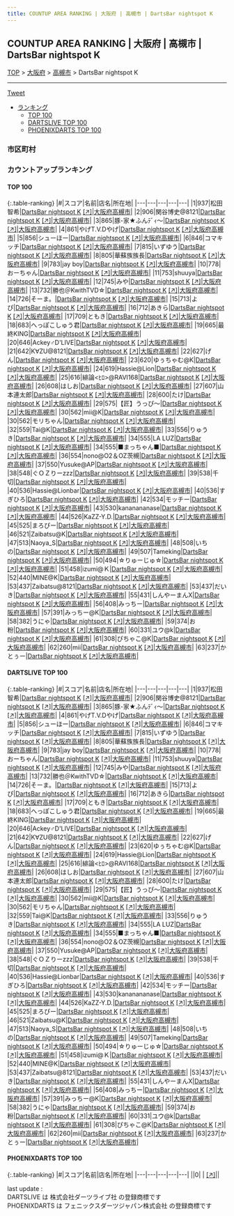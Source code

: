 ```yaml
---
title: COUNTUP AREA RANKING | 大阪府 | 高槻市 | DartsBar nightspot K
---
```

## COUNTUP AREA RANKING | 大阪府 | 高槻市 | DartsBar nightspot K

[TOP](/darts/rank/) > [大阪府](/darts/rank/大阪府/) > [高槻市](/darts/rank/大阪府/高槻市/) > DartsBar nightspot K

___

<a href="https://twitter.com/share?ref_src=twsrc%5Etfw" data-text="COUNTUP AREA RANKING | 大阪府高槻市DartsBar nightspot K" class="twitter-share-button" data-hashtags="DARTSLIVE,PHOENIXDARTS,darts,ダーツ" data-show-count="false">Tweet</a>

* [ランキング](#カウントアップランキング)
    * [TOP 100](#top-100)
    * [DARTSLIVE TOP 100](#dartslive-top-100)
    * [PHOENIXDARTS TOP 100](#phoenixdarts-top-100)

### 市区町村

<ul>

</ul>

### カウントアップランキング

#### TOP 100



{:.table-ranking}
|#|スコア|名前|店名|所在地|
|---|---|---|---|---|
|1|937|<span class="rank-name-dl">松田　智希</span>|<a href="/darts/rank/shops/3e57ec64c6ee0288fec1ae84bb28bd87.html">DartsBar nightspot K</a> <a href="https://search.dartslive.com/jp/shop/3e57ec64c6ee0288fec1ae84bb28bd87">[↗]</a>|<a href="/darts/rank/大阪府/高槻市">大阪府高槻市</a>|
|2|906|<span class="rank-name-dl">関谷博史@8121</span>|<a href="/darts/rank/shops/3e57ec64c6ee0288fec1ae84bb28bd87.html">DartsBar nightspot K</a> <a href="https://search.dartslive.com/jp/shop/3e57ec64c6ee0288fec1ae84bb28bd87">[↗]</a>|<a href="/darts/rank/大阪府/高槻市">大阪府高槻市</a>|
|3|865|<span class="rank-name-dl">豚-家★ふんﾃﾞｨ～</span>|<a href="/darts/rank/shops/3e57ec64c6ee0288fec1ae84bb28bd87.html">DartsBar nightspot K</a> <a href="https://search.dartslive.com/jp/shop/3e57ec64c6ee0288fec1ae84bb28bd87">[↗]</a>|<a href="/darts/rank/大阪府/高槻市">大阪府高槻市</a>|
|4|861|<span class="rank-name-dl">やげT.V.Dやげ</span>|<a href="/darts/rank/shops/3e57ec64c6ee0288fec1ae84bb28bd87.html">DartsBar nightspot K</a> <a href="https://search.dartslive.com/jp/shop/3e57ec64c6ee0288fec1ae84bb28bd87">[↗]</a>|<a href="/darts/rank/大阪府/高槻市">大阪府高槻市</a>|
|5|856|<span class="rank-name-dl">シューほー</span>|<a href="/darts/rank/shops/3e57ec64c6ee0288fec1ae84bb28bd87.html">DartsBar nightspot K</a> <a href="https://search.dartslive.com/jp/shop/3e57ec64c6ee0288fec1ae84bb28bd87">[↗]</a>|<a href="/darts/rank/大阪府/高槻市">大阪府高槻市</a>|
|6|846|<span class="rank-name-dl">コマキッチ</span>|<a href="/darts/rank/shops/3e57ec64c6ee0288fec1ae84bb28bd87.html">DartsBar nightspot K</a> <a href="https://search.dartslive.com/jp/shop/3e57ec64c6ee0288fec1ae84bb28bd87">[↗]</a>|<a href="/darts/rank/大阪府/高槻市">大阪府高槻市</a>|
|7|815|<span class="rank-name-dl">いずゆう</span>|<a href="/darts/rank/shops/3e57ec64c6ee0288fec1ae84bb28bd87.html">DartsBar nightspot K</a> <a href="https://search.dartslive.com/jp/shop/3e57ec64c6ee0288fec1ae84bb28bd87">[↗]</a>|<a href="/darts/rank/大阪府/高槻市">大阪府高槻市</a>|
|8|805|<span class="rank-name-dl">華蘇族族長</span>|<a href="/darts/rank/shops/3e57ec64c6ee0288fec1ae84bb28bd87.html">DartsBar nightspot K</a> <a href="https://search.dartslive.com/jp/shop/3e57ec64c6ee0288fec1ae84bb28bd87">[↗]</a>|<a href="/darts/rank/大阪府/高槻市">大阪府高槻市</a>|
|9|783|<span class="rank-name-dl">jay boy</span>|<a href="/darts/rank/shops/3e57ec64c6ee0288fec1ae84bb28bd87.html">DartsBar nightspot K</a> <a href="https://search.dartslive.com/jp/shop/3e57ec64c6ee0288fec1ae84bb28bd87">[↗]</a>|<a href="/darts/rank/大阪府/高槻市">大阪府高槻市</a>|
|10|778|<span class="rank-name-dl">おーちゃん</span>|<a href="/darts/rank/shops/3e57ec64c6ee0288fec1ae84bb28bd87.html">DartsBar nightspot K</a> <a href="https://search.dartslive.com/jp/shop/3e57ec64c6ee0288fec1ae84bb28bd87">[↗]</a>|<a href="/darts/rank/大阪府/高槻市">大阪府高槻市</a>|
|11|753|<span class="rank-name-dl">shuuya</span>|<a href="/darts/rank/shops/3e57ec64c6ee0288fec1ae84bb28bd87.html">DartsBar nightspot K</a> <a href="https://search.dartslive.com/jp/shop/3e57ec64c6ee0288fec1ae84bb28bd87">[↗]</a>|<a href="/darts/rank/大阪府/高槻市">大阪府高槻市</a>|
|12|745|<span class="rank-name-dl">みや</span>|<a href="/darts/rank/shops/3e57ec64c6ee0288fec1ae84bb28bd87.html">DartsBar nightspot K</a> <a href="https://search.dartslive.com/jp/shop/3e57ec64c6ee0288fec1ae84bb28bd87">[↗]</a>|<a href="/darts/rank/大阪府/高槻市">大阪府高槻市</a>|
|13|732|<span class="rank-name-dl">勝也＠KwithTVD☆</span>|<a href="/darts/rank/shops/3e57ec64c6ee0288fec1ae84bb28bd87.html">DartsBar nightspot K</a> <a href="https://search.dartslive.com/jp/shop/3e57ec64c6ee0288fec1ae84bb28bd87">[↗]</a>|<a href="/darts/rank/大阪府/高槻市">大阪府高槻市</a>|
|14|726|<span class="rank-name-dl">そーま。</span>|<a href="/darts/rank/shops/3e57ec64c6ee0288fec1ae84bb28bd87.html">DartsBar nightspot K</a> <a href="https://search.dartslive.com/jp/shop/3e57ec64c6ee0288fec1ae84bb28bd87">[↗]</a>|<a href="/darts/rank/大阪府/高槻市">大阪府高槻市</a>|
|15|713|<span class="rank-name-dl">よぴ</span>|<a href="/darts/rank/shops/3e57ec64c6ee0288fec1ae84bb28bd87.html">DartsBar nightspot K</a> <a href="https://search.dartslive.com/jp/shop/3e57ec64c6ee0288fec1ae84bb28bd87">[↗]</a>|<a href="/darts/rank/大阪府/高槻市">大阪府高槻市</a>|
|16|712|<span class="rank-name-dl">あきら</span>|<a href="/darts/rank/shops/3e57ec64c6ee0288fec1ae84bb28bd87.html">DartsBar nightspot K</a> <a href="https://search.dartslive.com/jp/shop/3e57ec64c6ee0288fec1ae84bb28bd87">[↗]</a>|<a href="/darts/rank/大阪府/高槻市">大阪府高槻市</a>|
|17|709|<span class="rank-name-dl">ともき</span>|<a href="/darts/rank/shops/3e57ec64c6ee0288fec1ae84bb28bd87.html">DartsBar nightspot K</a> <a href="https://search.dartslive.com/jp/shop/3e57ec64c6ee0288fec1ae84bb28bd87">[↗]</a>|<a href="/darts/rank/大阪府/高槻市">大阪府高槻市</a>|
|18|683|<span class="rank-name-dl">へっぽこしゅう君</span>|<a href="/darts/rank/shops/3e57ec64c6ee0288fec1ae84bb28bd87.html">DartsBar nightspot K</a> <a href="https://search.dartslive.com/jp/shop/3e57ec64c6ee0288fec1ae84bb28bd87">[↗]</a>|<a href="/darts/rank/大阪府/高槻市">大阪府高槻市</a>|
|19|665|<span class="rank-name-dl">最終KING</span>|<a href="/darts/rank/shops/3e57ec64c6ee0288fec1ae84bb28bd87.html">DartsBar nightspot K</a> <a href="https://search.dartslive.com/jp/shop/3e57ec64c6ee0288fec1ae84bb28bd87">[↗]</a>|<a href="/darts/rank/大阪府/高槻市">大阪府高槻市</a>|
|20|646|<span class="rank-name-dl">Ackey♂D&#x27;LIVE</span>|<a href="/darts/rank/shops/3e57ec64c6ee0288fec1ae84bb28bd87.html">DartsBar nightspot K</a> <a href="https://search.dartslive.com/jp/shop/3e57ec64c6ee0288fec1ae84bb28bd87">[↗]</a>|<a href="/darts/rank/大阪府/高槻市">大阪府高槻市</a>|
|21|642|<span class="rank-name-dl">K∀ZU@8121</span>|<a href="/darts/rank/shops/3e57ec64c6ee0288fec1ae84bb28bd87.html">DartsBar nightspot K</a> <a href="https://search.dartslive.com/jp/shop/3e57ec64c6ee0288fec1ae84bb28bd87">[↗]</a>|<a href="/darts/rank/大阪府/高槻市">大阪府高槻市</a>|
|22|627|<span class="rank-name-dl">げん</span>|<a href="/darts/rank/shops/3e57ec64c6ee0288fec1ae84bb28bd87.html">DartsBar nightspot K</a> <a href="https://search.dartslive.com/jp/shop/3e57ec64c6ee0288fec1ae84bb28bd87">[↗]</a>|<a href="/darts/rank/大阪府/高槻市">大阪府高槻市</a>|
|23|620|<span class="rank-name-dl">ゆぅちゃむ@K</span>|<a href="/darts/rank/shops/3e57ec64c6ee0288fec1ae84bb28bd87.html">DartsBar nightspot K</a> <a href="https://search.dartslive.com/jp/shop/3e57ec64c6ee0288fec1ae84bb28bd87">[↗]</a>|<a href="/darts/rank/大阪府/高槻市">大阪府高槻市</a>|
|24|619|<span class="rank-name-dl">Hassie@Lion</span>|<a href="/darts/rank/shops/3e57ec64c6ee0288fec1ae84bb28bd87.html">DartsBar nightspot K</a> <a href="https://search.dartslive.com/jp/shop/3e57ec64c6ee0288fec1ae84bb28bd87">[↗]</a>|<a href="/darts/rank/大阪府/高槻市">大阪府高槻市</a>|
|25|616|<span class="rank-name-dl">緋論&lt;ﾋﾛ&gt;@RAVI168</span>|<a href="/darts/rank/shops/3e57ec64c6ee0288fec1ae84bb28bd87.html">DartsBar nightspot K</a> <a href="https://search.dartslive.com/jp/shop/3e57ec64c6ee0288fec1ae84bb28bd87">[↗]</a>|<a href="/darts/rank/大阪府/高槻市">大阪府高槻市</a>|
|26|608|<span class="rank-name-dl">はしお</span>|<a href="/darts/rank/shops/3e57ec64c6ee0288fec1ae84bb28bd87.html">DartsBar nightspot K</a> <a href="https://search.dartslive.com/jp/shop/3e57ec64c6ee0288fec1ae84bb28bd87">[↗]</a>|<a href="/darts/rank/大阪府/高槻市">大阪府高槻市</a>|
|27|607|<span class="rank-name-dl">山本連太郎</span>|<a href="/darts/rank/shops/3e57ec64c6ee0288fec1ae84bb28bd87.html">DartsBar nightspot K</a> <a href="https://search.dartslive.com/jp/shop/3e57ec64c6ee0288fec1ae84bb28bd87">[↗]</a>|<a href="/darts/rank/大阪府/高槻市">大阪府高槻市</a>|
|28|600|<span class="rank-name-dl">たけ</span>|<a href="/darts/rank/shops/3e57ec64c6ee0288fec1ae84bb28bd87.html">DartsBar nightspot K</a> <a href="https://search.dartslive.com/jp/shop/3e57ec64c6ee0288fec1ae84bb28bd87">[↗]</a>|<a href="/darts/rank/大阪府/高槻市">大阪府高槻市</a>|
|29|575|<span class="rank-name-dl">【匠】うっぴ～</span>|<a href="/darts/rank/shops/3e57ec64c6ee0288fec1ae84bb28bd87.html">DartsBar nightspot K</a> <a href="https://search.dartslive.com/jp/shop/3e57ec64c6ee0288fec1ae84bb28bd87">[↗]</a>|<a href="/darts/rank/大阪府/高槻市">大阪府高槻市</a>|
|30|562|<span class="rank-name-dl">mii@K</span>|<a href="/darts/rank/shops/3e57ec64c6ee0288fec1ae84bb28bd87.html">DartsBar nightspot K</a> <a href="https://search.dartslive.com/jp/shop/3e57ec64c6ee0288fec1ae84bb28bd87">[↗]</a>|<a href="/darts/rank/大阪府/高槻市">大阪府高槻市</a>|
|30|562|<span class="rank-name-dl">モリちゃん</span>|<a href="/darts/rank/shops/3e57ec64c6ee0288fec1ae84bb28bd87.html">DartsBar nightspot K</a> <a href="https://search.dartslive.com/jp/shop/3e57ec64c6ee0288fec1ae84bb28bd87">[↗]</a>|<a href="/darts/rank/大阪府/高槻市">大阪府高槻市</a>|
|32|559|<span class="rank-name-dl">Tai@K</span>|<a href="/darts/rank/shops/3e57ec64c6ee0288fec1ae84bb28bd87.html">DartsBar nightspot K</a> <a href="https://search.dartslive.com/jp/shop/3e57ec64c6ee0288fec1ae84bb28bd87">[↗]</a>|<a href="/darts/rank/大阪府/高槻市">大阪府高槻市</a>|
|33|556|<span class="rank-name-dl">りゅうき</span>|<a href="/darts/rank/shops/3e57ec64c6ee0288fec1ae84bb28bd87.html">DartsBar nightspot K</a> <a href="https://search.dartslive.com/jp/shop/3e57ec64c6ee0288fec1ae84bb28bd87">[↗]</a>|<a href="/darts/rank/大阪府/高槻市">大阪府高槻市</a>|
|34|555|<span class="rank-name-dl">LA LUZ</span>|<a href="/darts/rank/shops/3e57ec64c6ee0288fec1ae84bb28bd87.html">DartsBar nightspot K</a> <a href="https://search.dartslive.com/jp/shop/3e57ec64c6ee0288fec1ae84bb28bd87">[↗]</a>|<a href="/darts/rank/大阪府/高槻市">大阪府高槻市</a>|
|34|555|<span class="rank-name-dl">■まっちゃん■</span>|<a href="/darts/rank/shops/3e57ec64c6ee0288fec1ae84bb28bd87.html">DartsBar nightspot K</a> <a href="https://search.dartslive.com/jp/shop/3e57ec64c6ee0288fec1ae84bb28bd87">[↗]</a>|<a href="/darts/rank/大阪府/高槻市">大阪府高槻市</a>|
|36|554|<span class="rank-name-dl">nono@O2＆OZ茨槻</span>|<a href="/darts/rank/shops/3e57ec64c6ee0288fec1ae84bb28bd87.html">DartsBar nightspot K</a> <a href="https://search.dartslive.com/jp/shop/3e57ec64c6ee0288fec1ae84bb28bd87">[↗]</a>|<a href="/darts/rank/大阪府/高槻市">大阪府高槻市</a>|
|37|550|<span class="rank-name-dl">Yusuke@AP</span>|<a href="/darts/rank/shops/3e57ec64c6ee0288fec1ae84bb28bd87.html">DartsBar nightspot K</a> <a href="https://search.dartslive.com/jp/shop/3e57ec64c6ee0288fec1ae84bb28bd87">[↗]</a>|<a href="/darts/rank/大阪府/高槻市">大阪府高槻市</a>|
|38|548|<span class="rank-name-dl">ぐＯＺりーzzz</span>|<a href="/darts/rank/shops/3e57ec64c6ee0288fec1ae84bb28bd87.html">DartsBar nightspot K</a> <a href="https://search.dartslive.com/jp/shop/3e57ec64c6ee0288fec1ae84bb28bd87">[↗]</a>|<a href="/darts/rank/大阪府/高槻市">大阪府高槻市</a>|
|39|538|<span class="rank-name-dl">千切</span>|<a href="/darts/rank/shops/3e57ec64c6ee0288fec1ae84bb28bd87.html">DartsBar nightspot K</a> <a href="https://search.dartslive.com/jp/shop/3e57ec64c6ee0288fec1ae84bb28bd87">[↗]</a>|<a href="/darts/rank/大阪府/高槻市">大阪府高槻市</a>|
|40|536|<span class="rank-name-dl">Hassie@Lionbar</span>|<a href="/darts/rank/shops/3e57ec64c6ee0288fec1ae84bb28bd87.html">DartsBar nightspot K</a> <a href="https://search.dartslive.com/jp/shop/3e57ec64c6ee0288fec1ae84bb28bd87">[↗]</a>|<a href="/darts/rank/大阪府/高槻市">大阪府高槻市</a>|
|40|536|<span class="rank-name-dl">すぎひろ</span>|<a href="/darts/rank/shops/3e57ec64c6ee0288fec1ae84bb28bd87.html">DartsBar nightspot K</a> <a href="https://search.dartslive.com/jp/shop/3e57ec64c6ee0288fec1ae84bb28bd87">[↗]</a>|<a href="/darts/rank/大阪府/高槻市">大阪府高槻市</a>|
|42|534|<span class="rank-name-dl">モッチー</span>|<a href="/darts/rank/shops/3e57ec64c6ee0288fec1ae84bb28bd87.html">DartsBar nightspot K</a> <a href="https://search.dartslive.com/jp/shop/3e57ec64c6ee0288fec1ae84bb28bd87">[↗]</a>|<a href="/darts/rank/大阪府/高槻市">大阪府高槻市</a>|
|43|530|<span class="rank-name-dl">kananananase</span>|<a href="/darts/rank/shops/3e57ec64c6ee0288fec1ae84bb28bd87.html">DartsBar nightspot K</a> <a href="https://search.dartslive.com/jp/shop/3e57ec64c6ee0288fec1ae84bb28bd87">[↗]</a>|<a href="/darts/rank/大阪府/高槻市">大阪府高槻市</a>|
|44|526|<span class="rank-name-dl">KaZZ-Y.D.</span>|<a href="/darts/rank/shops/3e57ec64c6ee0288fec1ae84bb28bd87.html">DartsBar nightspot K</a> <a href="https://search.dartslive.com/jp/shop/3e57ec64c6ee0288fec1ae84bb28bd87">[↗]</a>|<a href="/darts/rank/大阪府/高槻市">大阪府高槻市</a>|
|45|525|<span class="rank-name-dl">まろぴー</span>|<a href="/darts/rank/shops/3e57ec64c6ee0288fec1ae84bb28bd87.html">DartsBar nightspot K</a> <a href="https://search.dartslive.com/jp/shop/3e57ec64c6ee0288fec1ae84bb28bd87">[↗]</a>|<a href="/darts/rank/大阪府/高槻市">大阪府高槻市</a>|
|46|521|<span class="rank-name-dl">Zaibatsu@K</span>|<a href="/darts/rank/shops/3e57ec64c6ee0288fec1ae84bb28bd87.html">DartsBar nightspot K</a> <a href="https://search.dartslive.com/jp/shop/3e57ec64c6ee0288fec1ae84bb28bd87">[↗]</a>|<a href="/darts/rank/大阪府/高槻市">大阪府高槻市</a>|
|47|513|<span class="rank-name-dl">Naoya_S</span>|<a href="/darts/rank/shops/3e57ec64c6ee0288fec1ae84bb28bd87.html">DartsBar nightspot K</a> <a href="https://search.dartslive.com/jp/shop/3e57ec64c6ee0288fec1ae84bb28bd87">[↗]</a>|<a href="/darts/rank/大阪府/高槻市">大阪府高槻市</a>|
|48|508|<span class="rank-name-dl">いちの</span>|<a href="/darts/rank/shops/3e57ec64c6ee0288fec1ae84bb28bd87.html">DartsBar nightspot K</a> <a href="https://search.dartslive.com/jp/shop/3e57ec64c6ee0288fec1ae84bb28bd87">[↗]</a>|<a href="/darts/rank/大阪府/高槻市">大阪府高槻市</a>|
|49|507|<span class="rank-name-dl">Tameking</span>|<a href="/darts/rank/shops/3e57ec64c6ee0288fec1ae84bb28bd87.html">DartsBar nightspot K</a> <a href="https://search.dartslive.com/jp/shop/3e57ec64c6ee0288fec1ae84bb28bd87">[↗]</a>|<a href="/darts/rank/大阪府/高槻市">大阪府高槻市</a>|
|50|494|<span class="rank-name-dl">☆りゅーじゅ☆</span>|<a href="/darts/rank/shops/3e57ec64c6ee0288fec1ae84bb28bd87.html">DartsBar nightspot K</a> <a href="https://search.dartslive.com/jp/shop/3e57ec64c6ee0288fec1ae84bb28bd87">[↗]</a>|<a href="/darts/rank/大阪府/高槻市">大阪府高槻市</a>|
|51|458|<span class="rank-name-dl">izumi@Ｋ</span>|<a href="/darts/rank/shops/3e57ec64c6ee0288fec1ae84bb28bd87.html">DartsBar nightspot K</a> <a href="https://search.dartslive.com/jp/shop/3e57ec64c6ee0288fec1ae84bb28bd87">[↗]</a>|<a href="/darts/rank/大阪府/高槻市">大阪府高槻市</a>|
|52|440|<span class="rank-name-dl">MINE@K</span>|<a href="/darts/rank/shops/3e57ec64c6ee0288fec1ae84bb28bd87.html">DartsBar nightspot K</a> <a href="https://search.dartslive.com/jp/shop/3e57ec64c6ee0288fec1ae84bb28bd87">[↗]</a>|<a href="/darts/rank/大阪府/高槻市">大阪府高槻市</a>|
|53|437|<span class="rank-name-dl">Zaibatsu@8121</span>|<a href="/darts/rank/shops/3e57ec64c6ee0288fec1ae84bb28bd87.html">DartsBar nightspot K</a> <a href="https://search.dartslive.com/jp/shop/3e57ec64c6ee0288fec1ae84bb28bd87">[↗]</a>|<a href="/darts/rank/大阪府/高槻市">大阪府高槻市</a>|
|53|437|<span class="rank-name-dl">だいき</span>|<a href="/darts/rank/shops/3e57ec64c6ee0288fec1ae84bb28bd87.html">DartsBar nightspot K</a> <a href="https://search.dartslive.com/jp/shop/3e57ec64c6ee0288fec1ae84bb28bd87">[↗]</a>|<a href="/darts/rank/大阪府/高槻市">大阪府高槻市</a>|
|55|431|<span class="rank-name-dl">しんやーまんX</span>|<a href="/darts/rank/shops/3e57ec64c6ee0288fec1ae84bb28bd87.html">DartsBar nightspot K</a> <a href="https://search.dartslive.com/jp/shop/3e57ec64c6ee0288fec1ae84bb28bd87">[↗]</a>|<a href="/darts/rank/大阪府/高槻市">大阪府高槻市</a>|
|56|408|<span class="rank-name-dl">みっちー</span>|<a href="/darts/rank/shops/3e57ec64c6ee0288fec1ae84bb28bd87.html">DartsBar nightspot K</a> <a href="https://search.dartslive.com/jp/shop/3e57ec64c6ee0288fec1ae84bb28bd87">[↗]</a>|<a href="/darts/rank/大阪府/高槻市">大阪府高槻市</a>|
|57|391|<span class="rank-name-dl">みっちー@K</span>|<a href="/darts/rank/shops/3e57ec64c6ee0288fec1ae84bb28bd87.html">DartsBar nightspot K</a> <a href="https://search.dartslive.com/jp/shop/3e57ec64c6ee0288fec1ae84bb28bd87">[↗]</a>|<a href="/darts/rank/大阪府/高槻市">大阪府高槻市</a>|
|58|382|<span class="rank-name-dl">うにゃ</span>|<a href="/darts/rank/shops/3e57ec64c6ee0288fec1ae84bb28bd87.html">DartsBar nightspot K</a> <a href="https://search.dartslive.com/jp/shop/3e57ec64c6ee0288fec1ae84bb28bd87">[↗]</a>|<a href="/darts/rank/大阪府/高槻市">大阪府高槻市</a>|
|59|374|<span class="rank-name-dl">お粉</span>|<a href="/darts/rank/shops/3e57ec64c6ee0288fec1ae84bb28bd87.html">DartsBar nightspot K</a> <a href="https://search.dartslive.com/jp/shop/3e57ec64c6ee0288fec1ae84bb28bd87">[↗]</a>|<a href="/darts/rank/大阪府/高槻市">大阪府高槻市</a>|
|60|331|<span class="rank-name-dl">ユウ@k</span>|<a href="/darts/rank/shops/3e57ec64c6ee0288fec1ae84bb28bd87.html">DartsBar nightspot K</a> <a href="https://search.dartslive.com/jp/shop/3e57ec64c6ee0288fec1ae84bb28bd87">[↗]</a>|<a href="/darts/rank/大阪府/高槻市">大阪府高槻市</a>|
|61|308|<span class="rank-name-dl">ぴちゃこ@K</span>|<a href="/darts/rank/shops/3e57ec64c6ee0288fec1ae84bb28bd87.html">DartsBar nightspot K</a> <a href="https://search.dartslive.com/jp/shop/3e57ec64c6ee0288fec1ae84bb28bd87">[↗]</a>|<a href="/darts/rank/大阪府/高槻市">大阪府高槻市</a>|
|62|260|<span class="rank-name-dl">mii</span>|<a href="/darts/rank/shops/3e57ec64c6ee0288fec1ae84bb28bd87.html">DartsBar nightspot K</a> <a href="https://search.dartslive.com/jp/shop/3e57ec64c6ee0288fec1ae84bb28bd87">[↗]</a>|<a href="/darts/rank/大阪府/高槻市">大阪府高槻市</a>|
|63|237|<span class="rank-name-dl">かとぅー</span>|<a href="/darts/rank/shops/3e57ec64c6ee0288fec1ae84bb28bd87.html">DartsBar nightspot K</a> <a href="https://search.dartslive.com/jp/shop/3e57ec64c6ee0288fec1ae84bb28bd87">[↗]</a>|<a href="/darts/rank/大阪府/高槻市">大阪府高槻市</a>|


#### DARTSLIVE TOP 100



{:.table-ranking}
|#|スコア|名前|店名|所在地|
|---|---|---|---|---|
|1|937|<span class="rank-name-dl">松田　智希</span>|<a href="/darts/rank/shops/3e57ec64c6ee0288fec1ae84bb28bd87.html">DartsBar nightspot K</a> <a href="https://search.dartslive.com/jp/shop/3e57ec64c6ee0288fec1ae84bb28bd87">[↗]</a>|<a href="/darts/rank/大阪府/高槻市">大阪府高槻市</a>|
|2|906|<span class="rank-name-dl">関谷博史@8121</span>|<a href="/darts/rank/shops/3e57ec64c6ee0288fec1ae84bb28bd87.html">DartsBar nightspot K</a> <a href="https://search.dartslive.com/jp/shop/3e57ec64c6ee0288fec1ae84bb28bd87">[↗]</a>|<a href="/darts/rank/大阪府/高槻市">大阪府高槻市</a>|
|3|865|<span class="rank-name-dl">豚-家★ふんﾃﾞｨ～</span>|<a href="/darts/rank/shops/3e57ec64c6ee0288fec1ae84bb28bd87.html">DartsBar nightspot K</a> <a href="https://search.dartslive.com/jp/shop/3e57ec64c6ee0288fec1ae84bb28bd87">[↗]</a>|<a href="/darts/rank/大阪府/高槻市">大阪府高槻市</a>|
|4|861|<span class="rank-name-dl">やげT.V.Dやげ</span>|<a href="/darts/rank/shops/3e57ec64c6ee0288fec1ae84bb28bd87.html">DartsBar nightspot K</a> <a href="https://search.dartslive.com/jp/shop/3e57ec64c6ee0288fec1ae84bb28bd87">[↗]</a>|<a href="/darts/rank/大阪府/高槻市">大阪府高槻市</a>|
|5|856|<span class="rank-name-dl">シューほー</span>|<a href="/darts/rank/shops/3e57ec64c6ee0288fec1ae84bb28bd87.html">DartsBar nightspot K</a> <a href="https://search.dartslive.com/jp/shop/3e57ec64c6ee0288fec1ae84bb28bd87">[↗]</a>|<a href="/darts/rank/大阪府/高槻市">大阪府高槻市</a>|
|6|846|<span class="rank-name-dl">コマキッチ</span>|<a href="/darts/rank/shops/3e57ec64c6ee0288fec1ae84bb28bd87.html">DartsBar nightspot K</a> <a href="https://search.dartslive.com/jp/shop/3e57ec64c6ee0288fec1ae84bb28bd87">[↗]</a>|<a href="/darts/rank/大阪府/高槻市">大阪府高槻市</a>|
|7|815|<span class="rank-name-dl">いずゆう</span>|<a href="/darts/rank/shops/3e57ec64c6ee0288fec1ae84bb28bd87.html">DartsBar nightspot K</a> <a href="https://search.dartslive.com/jp/shop/3e57ec64c6ee0288fec1ae84bb28bd87">[↗]</a>|<a href="/darts/rank/大阪府/高槻市">大阪府高槻市</a>|
|8|805|<span class="rank-name-dl">華蘇族族長</span>|<a href="/darts/rank/shops/3e57ec64c6ee0288fec1ae84bb28bd87.html">DartsBar nightspot K</a> <a href="https://search.dartslive.com/jp/shop/3e57ec64c6ee0288fec1ae84bb28bd87">[↗]</a>|<a href="/darts/rank/大阪府/高槻市">大阪府高槻市</a>|
|9|783|<span class="rank-name-dl">jay boy</span>|<a href="/darts/rank/shops/3e57ec64c6ee0288fec1ae84bb28bd87.html">DartsBar nightspot K</a> <a href="https://search.dartslive.com/jp/shop/3e57ec64c6ee0288fec1ae84bb28bd87">[↗]</a>|<a href="/darts/rank/大阪府/高槻市">大阪府高槻市</a>|
|10|778|<span class="rank-name-dl">おーちゃん</span>|<a href="/darts/rank/shops/3e57ec64c6ee0288fec1ae84bb28bd87.html">DartsBar nightspot K</a> <a href="https://search.dartslive.com/jp/shop/3e57ec64c6ee0288fec1ae84bb28bd87">[↗]</a>|<a href="/darts/rank/大阪府/高槻市">大阪府高槻市</a>|
|11|753|<span class="rank-name-dl">shuuya</span>|<a href="/darts/rank/shops/3e57ec64c6ee0288fec1ae84bb28bd87.html">DartsBar nightspot K</a> <a href="https://search.dartslive.com/jp/shop/3e57ec64c6ee0288fec1ae84bb28bd87">[↗]</a>|<a href="/darts/rank/大阪府/高槻市">大阪府高槻市</a>|
|12|745|<span class="rank-name-dl">みや</span>|<a href="/darts/rank/shops/3e57ec64c6ee0288fec1ae84bb28bd87.html">DartsBar nightspot K</a> <a href="https://search.dartslive.com/jp/shop/3e57ec64c6ee0288fec1ae84bb28bd87">[↗]</a>|<a href="/darts/rank/大阪府/高槻市">大阪府高槻市</a>|
|13|732|<span class="rank-name-dl">勝也＠KwithTVD☆</span>|<a href="/darts/rank/shops/3e57ec64c6ee0288fec1ae84bb28bd87.html">DartsBar nightspot K</a> <a href="https://search.dartslive.com/jp/shop/3e57ec64c6ee0288fec1ae84bb28bd87">[↗]</a>|<a href="/darts/rank/大阪府/高槻市">大阪府高槻市</a>|
|14|726|<span class="rank-name-dl">そーま。</span>|<a href="/darts/rank/shops/3e57ec64c6ee0288fec1ae84bb28bd87.html">DartsBar nightspot K</a> <a href="https://search.dartslive.com/jp/shop/3e57ec64c6ee0288fec1ae84bb28bd87">[↗]</a>|<a href="/darts/rank/大阪府/高槻市">大阪府高槻市</a>|
|15|713|<span class="rank-name-dl">よぴ</span>|<a href="/darts/rank/shops/3e57ec64c6ee0288fec1ae84bb28bd87.html">DartsBar nightspot K</a> <a href="https://search.dartslive.com/jp/shop/3e57ec64c6ee0288fec1ae84bb28bd87">[↗]</a>|<a href="/darts/rank/大阪府/高槻市">大阪府高槻市</a>|
|16|712|<span class="rank-name-dl">あきら</span>|<a href="/darts/rank/shops/3e57ec64c6ee0288fec1ae84bb28bd87.html">DartsBar nightspot K</a> <a href="https://search.dartslive.com/jp/shop/3e57ec64c6ee0288fec1ae84bb28bd87">[↗]</a>|<a href="/darts/rank/大阪府/高槻市">大阪府高槻市</a>|
|17|709|<span class="rank-name-dl">ともき</span>|<a href="/darts/rank/shops/3e57ec64c6ee0288fec1ae84bb28bd87.html">DartsBar nightspot K</a> <a href="https://search.dartslive.com/jp/shop/3e57ec64c6ee0288fec1ae84bb28bd87">[↗]</a>|<a href="/darts/rank/大阪府/高槻市">大阪府高槻市</a>|
|18|683|<span class="rank-name-dl">へっぽこしゅう君</span>|<a href="/darts/rank/shops/3e57ec64c6ee0288fec1ae84bb28bd87.html">DartsBar nightspot K</a> <a href="https://search.dartslive.com/jp/shop/3e57ec64c6ee0288fec1ae84bb28bd87">[↗]</a>|<a href="/darts/rank/大阪府/高槻市">大阪府高槻市</a>|
|19|665|<span class="rank-name-dl">最終KING</span>|<a href="/darts/rank/shops/3e57ec64c6ee0288fec1ae84bb28bd87.html">DartsBar nightspot K</a> <a href="https://search.dartslive.com/jp/shop/3e57ec64c6ee0288fec1ae84bb28bd87">[↗]</a>|<a href="/darts/rank/大阪府/高槻市">大阪府高槻市</a>|
|20|646|<span class="rank-name-dl">Ackey♂D&#x27;LIVE</span>|<a href="/darts/rank/shops/3e57ec64c6ee0288fec1ae84bb28bd87.html">DartsBar nightspot K</a> <a href="https://search.dartslive.com/jp/shop/3e57ec64c6ee0288fec1ae84bb28bd87">[↗]</a>|<a href="/darts/rank/大阪府/高槻市">大阪府高槻市</a>|
|21|642|<span class="rank-name-dl">K∀ZU@8121</span>|<a href="/darts/rank/shops/3e57ec64c6ee0288fec1ae84bb28bd87.html">DartsBar nightspot K</a> <a href="https://search.dartslive.com/jp/shop/3e57ec64c6ee0288fec1ae84bb28bd87">[↗]</a>|<a href="/darts/rank/大阪府/高槻市">大阪府高槻市</a>|
|22|627|<span class="rank-name-dl">げん</span>|<a href="/darts/rank/shops/3e57ec64c6ee0288fec1ae84bb28bd87.html">DartsBar nightspot K</a> <a href="https://search.dartslive.com/jp/shop/3e57ec64c6ee0288fec1ae84bb28bd87">[↗]</a>|<a href="/darts/rank/大阪府/高槻市">大阪府高槻市</a>|
|23|620|<span class="rank-name-dl">ゆぅちゃむ@K</span>|<a href="/darts/rank/shops/3e57ec64c6ee0288fec1ae84bb28bd87.html">DartsBar nightspot K</a> <a href="https://search.dartslive.com/jp/shop/3e57ec64c6ee0288fec1ae84bb28bd87">[↗]</a>|<a href="/darts/rank/大阪府/高槻市">大阪府高槻市</a>|
|24|619|<span class="rank-name-dl">Hassie@Lion</span>|<a href="/darts/rank/shops/3e57ec64c6ee0288fec1ae84bb28bd87.html">DartsBar nightspot K</a> <a href="https://search.dartslive.com/jp/shop/3e57ec64c6ee0288fec1ae84bb28bd87">[↗]</a>|<a href="/darts/rank/大阪府/高槻市">大阪府高槻市</a>|
|25|616|<span class="rank-name-dl">緋論&lt;ﾋﾛ&gt;@RAVI168</span>|<a href="/darts/rank/shops/3e57ec64c6ee0288fec1ae84bb28bd87.html">DartsBar nightspot K</a> <a href="https://search.dartslive.com/jp/shop/3e57ec64c6ee0288fec1ae84bb28bd87">[↗]</a>|<a href="/darts/rank/大阪府/高槻市">大阪府高槻市</a>|
|26|608|<span class="rank-name-dl">はしお</span>|<a href="/darts/rank/shops/3e57ec64c6ee0288fec1ae84bb28bd87.html">DartsBar nightspot K</a> <a href="https://search.dartslive.com/jp/shop/3e57ec64c6ee0288fec1ae84bb28bd87">[↗]</a>|<a href="/darts/rank/大阪府/高槻市">大阪府高槻市</a>|
|27|607|<span class="rank-name-dl">山本連太郎</span>|<a href="/darts/rank/shops/3e57ec64c6ee0288fec1ae84bb28bd87.html">DartsBar nightspot K</a> <a href="https://search.dartslive.com/jp/shop/3e57ec64c6ee0288fec1ae84bb28bd87">[↗]</a>|<a href="/darts/rank/大阪府/高槻市">大阪府高槻市</a>|
|28|600|<span class="rank-name-dl">たけ</span>|<a href="/darts/rank/shops/3e57ec64c6ee0288fec1ae84bb28bd87.html">DartsBar nightspot K</a> <a href="https://search.dartslive.com/jp/shop/3e57ec64c6ee0288fec1ae84bb28bd87">[↗]</a>|<a href="/darts/rank/大阪府/高槻市">大阪府高槻市</a>|
|29|575|<span class="rank-name-dl">【匠】うっぴ～</span>|<a href="/darts/rank/shops/3e57ec64c6ee0288fec1ae84bb28bd87.html">DartsBar nightspot K</a> <a href="https://search.dartslive.com/jp/shop/3e57ec64c6ee0288fec1ae84bb28bd87">[↗]</a>|<a href="/darts/rank/大阪府/高槻市">大阪府高槻市</a>|
|30|562|<span class="rank-name-dl">mii@K</span>|<a href="/darts/rank/shops/3e57ec64c6ee0288fec1ae84bb28bd87.html">DartsBar nightspot K</a> <a href="https://search.dartslive.com/jp/shop/3e57ec64c6ee0288fec1ae84bb28bd87">[↗]</a>|<a href="/darts/rank/大阪府/高槻市">大阪府高槻市</a>|
|30|562|<span class="rank-name-dl">モリちゃん</span>|<a href="/darts/rank/shops/3e57ec64c6ee0288fec1ae84bb28bd87.html">DartsBar nightspot K</a> <a href="https://search.dartslive.com/jp/shop/3e57ec64c6ee0288fec1ae84bb28bd87">[↗]</a>|<a href="/darts/rank/大阪府/高槻市">大阪府高槻市</a>|
|32|559|<span class="rank-name-dl">Tai@K</span>|<a href="/darts/rank/shops/3e57ec64c6ee0288fec1ae84bb28bd87.html">DartsBar nightspot K</a> <a href="https://search.dartslive.com/jp/shop/3e57ec64c6ee0288fec1ae84bb28bd87">[↗]</a>|<a href="/darts/rank/大阪府/高槻市">大阪府高槻市</a>|
|33|556|<span class="rank-name-dl">りゅうき</span>|<a href="/darts/rank/shops/3e57ec64c6ee0288fec1ae84bb28bd87.html">DartsBar nightspot K</a> <a href="https://search.dartslive.com/jp/shop/3e57ec64c6ee0288fec1ae84bb28bd87">[↗]</a>|<a href="/darts/rank/大阪府/高槻市">大阪府高槻市</a>|
|34|555|<span class="rank-name-dl">LA LUZ</span>|<a href="/darts/rank/shops/3e57ec64c6ee0288fec1ae84bb28bd87.html">DartsBar nightspot K</a> <a href="https://search.dartslive.com/jp/shop/3e57ec64c6ee0288fec1ae84bb28bd87">[↗]</a>|<a href="/darts/rank/大阪府/高槻市">大阪府高槻市</a>|
|34|555|<span class="rank-name-dl">■まっちゃん■</span>|<a href="/darts/rank/shops/3e57ec64c6ee0288fec1ae84bb28bd87.html">DartsBar nightspot K</a> <a href="https://search.dartslive.com/jp/shop/3e57ec64c6ee0288fec1ae84bb28bd87">[↗]</a>|<a href="/darts/rank/大阪府/高槻市">大阪府高槻市</a>|
|36|554|<span class="rank-name-dl">nono@O2＆OZ茨槻</span>|<a href="/darts/rank/shops/3e57ec64c6ee0288fec1ae84bb28bd87.html">DartsBar nightspot K</a> <a href="https://search.dartslive.com/jp/shop/3e57ec64c6ee0288fec1ae84bb28bd87">[↗]</a>|<a href="/darts/rank/大阪府/高槻市">大阪府高槻市</a>|
|37|550|<span class="rank-name-dl">Yusuke@AP</span>|<a href="/darts/rank/shops/3e57ec64c6ee0288fec1ae84bb28bd87.html">DartsBar nightspot K</a> <a href="https://search.dartslive.com/jp/shop/3e57ec64c6ee0288fec1ae84bb28bd87">[↗]</a>|<a href="/darts/rank/大阪府/高槻市">大阪府高槻市</a>|
|38|548|<span class="rank-name-dl">ぐＯＺりーzzz</span>|<a href="/darts/rank/shops/3e57ec64c6ee0288fec1ae84bb28bd87.html">DartsBar nightspot K</a> <a href="https://search.dartslive.com/jp/shop/3e57ec64c6ee0288fec1ae84bb28bd87">[↗]</a>|<a href="/darts/rank/大阪府/高槻市">大阪府高槻市</a>|
|39|538|<span class="rank-name-dl">千切</span>|<a href="/darts/rank/shops/3e57ec64c6ee0288fec1ae84bb28bd87.html">DartsBar nightspot K</a> <a href="https://search.dartslive.com/jp/shop/3e57ec64c6ee0288fec1ae84bb28bd87">[↗]</a>|<a href="/darts/rank/大阪府/高槻市">大阪府高槻市</a>|
|40|536|<span class="rank-name-dl">Hassie@Lionbar</span>|<a href="/darts/rank/shops/3e57ec64c6ee0288fec1ae84bb28bd87.html">DartsBar nightspot K</a> <a href="https://search.dartslive.com/jp/shop/3e57ec64c6ee0288fec1ae84bb28bd87">[↗]</a>|<a href="/darts/rank/大阪府/高槻市">大阪府高槻市</a>|
|40|536|<span class="rank-name-dl">すぎひろ</span>|<a href="/darts/rank/shops/3e57ec64c6ee0288fec1ae84bb28bd87.html">DartsBar nightspot K</a> <a href="https://search.dartslive.com/jp/shop/3e57ec64c6ee0288fec1ae84bb28bd87">[↗]</a>|<a href="/darts/rank/大阪府/高槻市">大阪府高槻市</a>|
|42|534|<span class="rank-name-dl">モッチー</span>|<a href="/darts/rank/shops/3e57ec64c6ee0288fec1ae84bb28bd87.html">DartsBar nightspot K</a> <a href="https://search.dartslive.com/jp/shop/3e57ec64c6ee0288fec1ae84bb28bd87">[↗]</a>|<a href="/darts/rank/大阪府/高槻市">大阪府高槻市</a>|
|43|530|<span class="rank-name-dl">kananananase</span>|<a href="/darts/rank/shops/3e57ec64c6ee0288fec1ae84bb28bd87.html">DartsBar nightspot K</a> <a href="https://search.dartslive.com/jp/shop/3e57ec64c6ee0288fec1ae84bb28bd87">[↗]</a>|<a href="/darts/rank/大阪府/高槻市">大阪府高槻市</a>|
|44|526|<span class="rank-name-dl">KaZZ-Y.D.</span>|<a href="/darts/rank/shops/3e57ec64c6ee0288fec1ae84bb28bd87.html">DartsBar nightspot K</a> <a href="https://search.dartslive.com/jp/shop/3e57ec64c6ee0288fec1ae84bb28bd87">[↗]</a>|<a href="/darts/rank/大阪府/高槻市">大阪府高槻市</a>|
|45|525|<span class="rank-name-dl">まろぴー</span>|<a href="/darts/rank/shops/3e57ec64c6ee0288fec1ae84bb28bd87.html">DartsBar nightspot K</a> <a href="https://search.dartslive.com/jp/shop/3e57ec64c6ee0288fec1ae84bb28bd87">[↗]</a>|<a href="/darts/rank/大阪府/高槻市">大阪府高槻市</a>|
|46|521|<span class="rank-name-dl">Zaibatsu@K</span>|<a href="/darts/rank/shops/3e57ec64c6ee0288fec1ae84bb28bd87.html">DartsBar nightspot K</a> <a href="https://search.dartslive.com/jp/shop/3e57ec64c6ee0288fec1ae84bb28bd87">[↗]</a>|<a href="/darts/rank/大阪府/高槻市">大阪府高槻市</a>|
|47|513|<span class="rank-name-dl">Naoya_S</span>|<a href="/darts/rank/shops/3e57ec64c6ee0288fec1ae84bb28bd87.html">DartsBar nightspot K</a> <a href="https://search.dartslive.com/jp/shop/3e57ec64c6ee0288fec1ae84bb28bd87">[↗]</a>|<a href="/darts/rank/大阪府/高槻市">大阪府高槻市</a>|
|48|508|<span class="rank-name-dl">いちの</span>|<a href="/darts/rank/shops/3e57ec64c6ee0288fec1ae84bb28bd87.html">DartsBar nightspot K</a> <a href="https://search.dartslive.com/jp/shop/3e57ec64c6ee0288fec1ae84bb28bd87">[↗]</a>|<a href="/darts/rank/大阪府/高槻市">大阪府高槻市</a>|
|49|507|<span class="rank-name-dl">Tameking</span>|<a href="/darts/rank/shops/3e57ec64c6ee0288fec1ae84bb28bd87.html">DartsBar nightspot K</a> <a href="https://search.dartslive.com/jp/shop/3e57ec64c6ee0288fec1ae84bb28bd87">[↗]</a>|<a href="/darts/rank/大阪府/高槻市">大阪府高槻市</a>|
|50|494|<span class="rank-name-dl">☆りゅーじゅ☆</span>|<a href="/darts/rank/shops/3e57ec64c6ee0288fec1ae84bb28bd87.html">DartsBar nightspot K</a> <a href="https://search.dartslive.com/jp/shop/3e57ec64c6ee0288fec1ae84bb28bd87">[↗]</a>|<a href="/darts/rank/大阪府/高槻市">大阪府高槻市</a>|
|51|458|<span class="rank-name-dl">izumi@Ｋ</span>|<a href="/darts/rank/shops/3e57ec64c6ee0288fec1ae84bb28bd87.html">DartsBar nightspot K</a> <a href="https://search.dartslive.com/jp/shop/3e57ec64c6ee0288fec1ae84bb28bd87">[↗]</a>|<a href="/darts/rank/大阪府/高槻市">大阪府高槻市</a>|
|52|440|<span class="rank-name-dl">MINE@K</span>|<a href="/darts/rank/shops/3e57ec64c6ee0288fec1ae84bb28bd87.html">DartsBar nightspot K</a> <a href="https://search.dartslive.com/jp/shop/3e57ec64c6ee0288fec1ae84bb28bd87">[↗]</a>|<a href="/darts/rank/大阪府/高槻市">大阪府高槻市</a>|
|53|437|<span class="rank-name-dl">Zaibatsu@8121</span>|<a href="/darts/rank/shops/3e57ec64c6ee0288fec1ae84bb28bd87.html">DartsBar nightspot K</a> <a href="https://search.dartslive.com/jp/shop/3e57ec64c6ee0288fec1ae84bb28bd87">[↗]</a>|<a href="/darts/rank/大阪府/高槻市">大阪府高槻市</a>|
|53|437|<span class="rank-name-dl">だいき</span>|<a href="/darts/rank/shops/3e57ec64c6ee0288fec1ae84bb28bd87.html">DartsBar nightspot K</a> <a href="https://search.dartslive.com/jp/shop/3e57ec64c6ee0288fec1ae84bb28bd87">[↗]</a>|<a href="/darts/rank/大阪府/高槻市">大阪府高槻市</a>|
|55|431|<span class="rank-name-dl">しんやーまんX</span>|<a href="/darts/rank/shops/3e57ec64c6ee0288fec1ae84bb28bd87.html">DartsBar nightspot K</a> <a href="https://search.dartslive.com/jp/shop/3e57ec64c6ee0288fec1ae84bb28bd87">[↗]</a>|<a href="/darts/rank/大阪府/高槻市">大阪府高槻市</a>|
|56|408|<span class="rank-name-dl">みっちー</span>|<a href="/darts/rank/shops/3e57ec64c6ee0288fec1ae84bb28bd87.html">DartsBar nightspot K</a> <a href="https://search.dartslive.com/jp/shop/3e57ec64c6ee0288fec1ae84bb28bd87">[↗]</a>|<a href="/darts/rank/大阪府/高槻市">大阪府高槻市</a>|
|57|391|<span class="rank-name-dl">みっちー@K</span>|<a href="/darts/rank/shops/3e57ec64c6ee0288fec1ae84bb28bd87.html">DartsBar nightspot K</a> <a href="https://search.dartslive.com/jp/shop/3e57ec64c6ee0288fec1ae84bb28bd87">[↗]</a>|<a href="/darts/rank/大阪府/高槻市">大阪府高槻市</a>|
|58|382|<span class="rank-name-dl">うにゃ</span>|<a href="/darts/rank/shops/3e57ec64c6ee0288fec1ae84bb28bd87.html">DartsBar nightspot K</a> <a href="https://search.dartslive.com/jp/shop/3e57ec64c6ee0288fec1ae84bb28bd87">[↗]</a>|<a href="/darts/rank/大阪府/高槻市">大阪府高槻市</a>|
|59|374|<span class="rank-name-dl">お粉</span>|<a href="/darts/rank/shops/3e57ec64c6ee0288fec1ae84bb28bd87.html">DartsBar nightspot K</a> <a href="https://search.dartslive.com/jp/shop/3e57ec64c6ee0288fec1ae84bb28bd87">[↗]</a>|<a href="/darts/rank/大阪府/高槻市">大阪府高槻市</a>|
|60|331|<span class="rank-name-dl">ユウ@k</span>|<a href="/darts/rank/shops/3e57ec64c6ee0288fec1ae84bb28bd87.html">DartsBar nightspot K</a> <a href="https://search.dartslive.com/jp/shop/3e57ec64c6ee0288fec1ae84bb28bd87">[↗]</a>|<a href="/darts/rank/大阪府/高槻市">大阪府高槻市</a>|
|61|308|<span class="rank-name-dl">ぴちゃこ@K</span>|<a href="/darts/rank/shops/3e57ec64c6ee0288fec1ae84bb28bd87.html">DartsBar nightspot K</a> <a href="https://search.dartslive.com/jp/shop/3e57ec64c6ee0288fec1ae84bb28bd87">[↗]</a>|<a href="/darts/rank/大阪府/高槻市">大阪府高槻市</a>|
|62|260|<span class="rank-name-dl">mii</span>|<a href="/darts/rank/shops/3e57ec64c6ee0288fec1ae84bb28bd87.html">DartsBar nightspot K</a> <a href="https://search.dartslive.com/jp/shop/3e57ec64c6ee0288fec1ae84bb28bd87">[↗]</a>|<a href="/darts/rank/大阪府/高槻市">大阪府高槻市</a>|
|63|237|<span class="rank-name-dl">かとぅー</span>|<a href="/darts/rank/shops/3e57ec64c6ee0288fec1ae84bb28bd87.html">DartsBar nightspot K</a> <a href="https://search.dartslive.com/jp/shop/3e57ec64c6ee0288fec1ae84bb28bd87">[↗]</a>|<a href="/darts/rank/大阪府/高槻市">大阪府高槻市</a>|


#### PHOENIXDARTS TOP 100



{:.table-ranking}
|#|スコア|名前|店名|所在地|
|---|---|---|---|---|
||0|<span class="rank-name-dl"> </span>|<a href="/darts/rank/shops/.html"></a> <a href="">[↗]</a>|<a href="/darts/rank//"></a>|


<div class="footer border-top border-gray-light mt-5 pt-3 text-right text-gray">
    last update : <span style="font-weight: italic" id="foot_last_modified"></span><br />
    DARTSLIVE は 株式会社ダーツライブ社 の登録商標です<br />
    PHOENIXDARTS は フェニックスダーツジャパン株式会社 の登録商標です<br />
</div>

<script src="https://cdnjs.cloudflare.com/ajax/libs/jquery.tablesorter/2.31.3/js/jquery.tablesorter.min.js" integrity="sha512-qzgd5cYSZcosqpzpn7zF2ZId8f/8CHmFKZ8j7mU4OUXTNRd5g+ZHBPsgKEwoqxCtdQvExE5LprwwPAgoicguNg==" crossorigin="anonymous" referrerpolicy="no-referrer"></script>
<link rel="stylesheet" href="https://cdnjs.cloudflare.com/ajax/libs/jquery.tablesorter/2.31.3/css/theme.default.min.css" integrity="sha512-wghhOJkjQX0Lh3NSWvNKeZ0ZpNn+SPVXX1Qyc9OCaogADktxrBiBdKGDoqVUOyhStvMBmJQ8ZdMHiR3wuEq8+w==" crossorigin="anonymous" referrerpolicy="no-referrer" />
<script>
$(function() {
    $(".table-ranking").tablesorter({sortList:[[0, 0]]});
    $("#foot_last_modified").text(formatDate(new Date(document.lastModified), 'yyyy-MM-dd HH:mm:ss'));
});
</script>

<script async src="https://platform.twitter.com/widgets.js" charset="utf-8"></script>